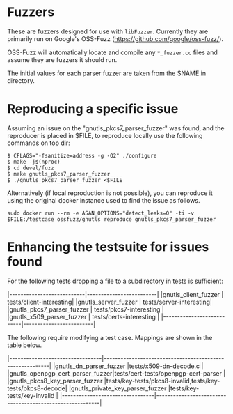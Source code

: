 # Fuzzers

These are fuzzers designed for use with `libFuzzer`. Currently they are
primarily run on Google's OSS-Fuzz (https://github.com/google/oss-fuzz/).

OSS-Fuzz will automatically locate and compile any `*_fuzzer.cc` files and
assume they are fuzzers it should run.

The initial values for each parser fuzzer are taken from the $NAME.in
directory.

# Reproducing a specific issue

Assuming an issue on the "gnutls_pkcs7_parser_fuzzer" was found, and the
reproducer is placed in $FILE, to reproduce locally use the following commands
on top dir:

```
$ CFLAGS="-fsanitize=address -g -O2" ./configure
$ make -j$(nproc)
$ cd devel/fuzz
$ make gnutls_pkcs7_parser_fuzzer
$ ./gnutls_pkcs7_parser_fuzzer <$FILE
```

Alternatively (if local reproduction is not possible), you can reproduce it
using the original docker instance used to find the issue as follows.

```
sudo docker run --rm -e ASAN_OPTIONS="detect_leaks=0" -ti -v $FILE:/testcase ossfuzz/gnutls reproduce gnutls_pkcs7_parser_fuzzer
```

# Enhancing the testsuite for issues found

For the following tests dropping a file to a subdirectory in tests is
sufficient:

|---------------------------|-------------------------|
|gnutls_client_fuzzer       | tests/client-interesting|
|gnutls_server_fuzzer       | tests/server-interesting|
|gnutls_pkcs7_parser_fuzzer | tests/pkcs7-interesting |
|gnutls_x509_parser_fuzzer  | tests/certs-interesting |
|---------------------------|-------------------------|

The following require modifying a test case. Mappings are shown in the
table below.

|---------------------------------|----------------------------------------------------------|
|gnutls_dn_parser_fuzzer          |tests/x509-dn-decode.c                                    |
|gnutls_openpgp_cert_parser_fuzzer|tests/cert-tests/openpgp-cert-parser                      |
|gnutls_pkcs8_key_parser_fuzzer   |tests/key-tests/pkcs8-invalid,tests/key-tests/pkcs8-decode|
|gnutls_private_key_parser_fuzzer |tests/key-tests/key-invalid                               |
|---------------------------------|----------------------------------------------------------|
